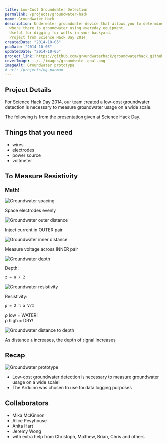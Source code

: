 ```yaml
---
title: Low-Cost Groundwater Detection
permalink: /projects/groundwater-hack
name: Groundwater Hack
description: Underwater groundwater device that allows you to determine
  where there is groundwater using everyday equipment.
  Useful for digging for wells in your backyard.
  Project from Science Hack Day 2014
createdDate: "2014-10-05"
pubDate: "2014-10-05"
updatedDate: "2014-10-05"
project_link: https://github.com/groundwaterhack/groundwaterhack.github.io
coverImage: ../../images/groundwater-goal.png
imageAlt: Groundwater prototype
# url: /projects/ng-pacman
---
```


## Project Details

For Science Hack Day 2014, our team created a low-cost groundwater detection is necessary to measure groundwater usage on a wide scale.

The following is from the presentation given at Science Hack Day.

## Things that you need

- wires
- electrodes
- power source
- voltmeter

## To Measure Resistivity

### Math!

![Groundwater spacing](../../images/groundwater-spaced.png)

Space electrodes evenly

![Groundwater outer distance](../../images/groundwater-outer.png)

Inject current in OUTER pair

![Groundwater inner distance](../../images/groundwater-inner.png)

Measure voltage across INNER pair

![Groundwater depth](../../images/groundwater-depth.png)

Depth:

```latex
z = a / 2
```

![Groundwater resistivity](../../images/groundwater-resistivity.png)

Resistivity:

```latex
ρ = 2 π a V/I
```

ρ low = WATER!  
ρ high = DRY!

![Groundwater distance to depth](../../images/groundwater-distance.png)

As distance `a` increases, the depth of signal increases

## Recap

![Groundwater prototype](../../images/groundwater-goal.png)

- Low-cost groundwater detection is necessary to measure groundwater usage on a wide scale!
- The Arduino was chosen to use for data logging purposes

## Collaborators

- Mika McKinnon
- Alice Pevyhouse
- Anita Hart
- Jeremy Wong
- with extra help from Christoph, Matthew, Brian, Chris and others
